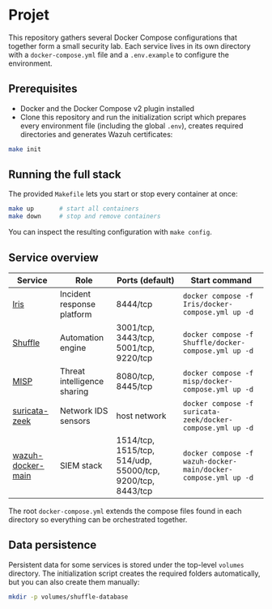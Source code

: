 # Projet

This repository gathers several Docker Compose configurations that together form a small security lab. Each service lives in its own directory with a `docker-compose.yml` file and a `.env.example` to configure the environment.

## Prerequisites

- Docker and the Docker Compose v2 plugin installed
- Clone this repository and run the initialization script which prepares every
  environment file (including the global `.env`), creates required directories
  and generates Wazuh certificates:

```bash
make init
```

## Running the full stack

The provided `Makefile` lets you start or stop every container at once:

```bash
make up       # start all containers
make down     # stop and remove containers
```

You can inspect the resulting configuration with `make config`.

## Service overview

| Service | Role | Ports (default) | Start command |
|---------|------|----------------|---------------|
| [Iris](Iris/README.md) | Incident response platform | 8444/tcp | `docker compose -f Iris/docker-compose.yml up -d` |
| [Shuffle](Shuffle/README.md) | Automation engine | 3001/tcp, 3443/tcp, 5001/tcp, 9220/tcp | `docker compose -f Shuffle/docker-compose.yml up -d` |
| [MISP](misp/README.md) | Threat intelligence sharing | 8080/tcp, 8445/tcp | `docker compose -f misp/docker-compose.yml up -d` |
| [suricata-zeek](suricata-zeek/README.md) | Network IDS sensors | host network | `docker compose -f suricata-zeek/docker-compose.yml up -d` |
| [wazuh-docker-main](wazuh-docker-main/README.md) | SIEM stack | 1514/tcp, 1515/tcp, 514/udp, 55000/tcp, 9200/tcp, 8443/tcp | `docker compose -f wazuh-docker-main/docker-compose.yml up -d` |

The root `docker-compose.yml` extends the compose files found in each directory
so everything can be orchestrated together.

## Data persistence

Persistent data for some services is stored under the top-level `volumes` directory.
The initialization script creates the required folders automatically, but you can
also create them manually:

```bash
mkdir -p volumes/shuffle-database
```
